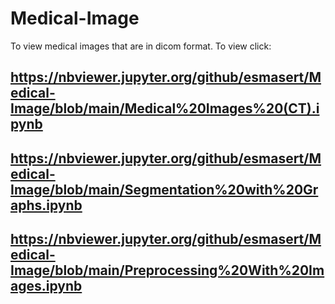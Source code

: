 # Medical-Image

To view medical images that are in dicom format. 
To view click: 

https://nbviewer.jupyter.org/github/esmasert/Medical-Image/blob/main/Medical%20Images%20(CT).ipynb 
-
https://nbviewer.jupyter.org/github/esmasert/Medical-Image/blob/main/Segmentation%20with%20Graphs.ipynb
-
https://nbviewer.jupyter.org/github/esmasert/Medical-Image/blob/main/Preprocessing%20With%20Images.ipynb
-

